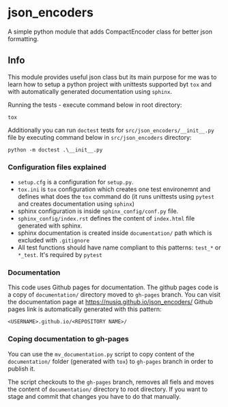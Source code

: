 
# json_encoders
A simple python module that adds CompactEncoder class for better json
formatting.

## Info
This module provides useful json class but its main purpose for me was to learn
how to setup a python project with unittests supported byt `tox` and with
automatically generated documentation using `sphinx`.

Running the tests - execute command below in root directory:
```
tox
```
Additionally you can run `doctest` tests for `src/json_encoders/__init__.py`
file by executing command below in `src/json_encoders` directory:
```
python -m doctest .\__init__.py
```
### Configuration files explained
- `setup.cfg` is a configuration for `setup.py`.
- `tox.ini` is `tox` configuration which creates one test environemnt and
defines what does the `tox` command do (it runs unittests using `pytest` and
creates documentation using `sphinx`)
- sphinx configuration is inside `sphinx_config/conf.py` file.
- `sphinx_config/index.rst` defines the content of `index.html` file generated
with sphinx.
- sphinx documentation is created inside `documentation/` path which is
excluded with `.gitignore`
- All test functions should have name compliant to this patterns: `test_*` or
`*_test`. It's required by `pytest`

### Documentation
This code uses Github pages for documentation. The github pages code is
a copy of `documentation/` directory moved to `gh-pages` branch. You
can visit the documentation page at https://nusiq.github.io/json_encoders/ 
Github pages link is automatically generated with this pattern:
```
<USERNAME>.github.io/<REPOSITORY NAME>/
```

### Coping documentation to gh-pages
You can use the `mv_documentation.py` script to copy content of the
`documentation/` folder (generated with `tox`) to `gh-pages` branch in order
to publish it.

The script checkouts to the `gh-pages` branch, removes all fiels
and moves the content of `documentation/` directory to root directory. If you
want to stage and commit that changes you have to do that manually.
